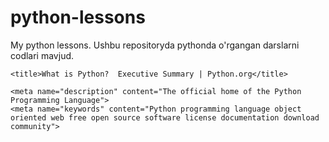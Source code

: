 # python-lessons
My python lessons.
Ushbu repositoryda pythonda o'rgangan darslarni codlari mavjud.

    <title>What is Python?  Executive Summary | Python.org</title>

    <meta name="description" content="The official home of the Python Programming Language">
    <meta name="keywords" content="Python programming language object oriented web free open source software license documentation download community">
